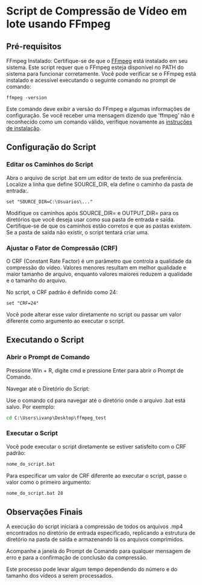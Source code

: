 # Script de Compressão de Vídeo em lote usando FFmpeg

## Pré-requisitos

FFmpeg Instalado: Certifique-se de que o [FFmpeg](https://ffmpeg.org/download.html#build-windows) está instalado em seu sistema. Este script requer que o FFmpeg esteja disponível no PATH do sistema para funcionar corretamente. Você pode verificar se o FFmpeg está instalado e acessível executando o seguinte comando no prompt de comando:

```batch
ffmpeg -version
```

Este comando deve exibir a versão do FFmpeg e algumas informações de configuração. Se você receber uma mensagem dizendo que 'ffmpeg' não é reconhecido como um comando válido, verifique novamente as [instruções de instalação](https://www.wikihow.com/Install-FFmpeg-on-Windows).

## Configuração do Script

### Editar os Caminhos do Script

Abra o arquivo de script .bat em um editor de texto de sua preferência.
Localize a linha que define SOURCE_DIR, ela define o caminho da pasta de entrada:.

```batch
set "SOURCE_DIR=C:\Usuarios\..."
```

Modifique os caminhos após SOURCE_DIR= e OUTPUT_DIR= para os diretórios que você deseja usar como sua pasta de entrada e saída. Certifique-se de que os caminhos estão corretos e que as pastas existem. Se a pasta de saída não existir, o script tentará criar uma.

### Ajustar o Fator de Compressão (CRF)

O CRF (Constant Rate Factor) é um parâmetro que controla a qualidade da compressão do vídeo. Valores menores resultam em melhor qualidade e maior tamanho de arquivo, enquanto valores maiores reduzem a qualidade e o tamanho do arquivo.

No script, o CRF padrão é definido como 24:

```batch
set "CRF=24"
```

Você pode alterar esse valor diretamente no script ou passar um valor diferente como argumento ao executar o script.

## Executando o Script

### Abrir o Prompt de Comando

Pressione Win + R, digite cmd e pressione Enter para abrir o Prompt de Comando.

Navegar até o Diretório do Script:

Use o comando cd para navegar até o diretório onde o arquivo .bat está salvo. Por exemplo:

```cmd
cd C:\Users\ivanp\Desktop\ffmpeg_test
```

### Executar o Script

Você pode executar o script diretamente se estiver satisfeito com o CRF padrão:

```cmd
nome_do_script.bat
```

Para especificar um valor de CRF diferente ao executar o script, passe o valor como o primeiro argumento:

```cmd
nome_do_script.bat 28
```

## Observações Finais

A execução do script iniciará a compressão de todos os arquivos .mp4 encontrados no diretório de entrada especificado, replicando a estrutura de diretório na pasta de saída e armazenando lá os arquivos comprimidos.

Acompanhe a janela do Prompt de Comando para qualquer mensagem de erro e para a confirmação de conclusão da compressão.

Este processo pode levar algum tempo dependendo do número e do tamanho dos vídeos a serem processados.